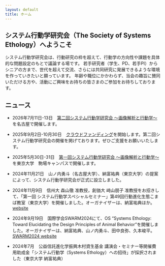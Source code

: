 ```yaml
---
layout: default
title: ホーム
---
```


## システム行動学研究会（The Society of Systems Ethology）へようこそ
システム行動学研究会は、行動研究の枠を超えて、行動学の方向性や課題を具体的な問題設定のもとで議論する場です。
若手研究者（学生、PD、若手PI）からシニアの方まで、世代を超えて交流、さらには共同研究に発展できるような環境を作っていきたいと願っています。
年齢や職位にかかわらず、当会の趣旨に賛同いただける方や、活動にご興味をお持ちの皆さまのご参加をお待ちしております。

## ニュース
- 2026年7月11日-13日　[第二回システム行動学研究会 〜画像解析と行動学〜](/event_02/conference02_home.md)  を名古屋で開催します。

- 2025年9月2日-10月30日　[クラウドファンディング](/news/crowdfounding_2025.md)を開始します。第二回システム行動学研究会の開催を掲げております。ぜひご支援をお願いいたします。

- 2025年5月30日-31日　[第一回システム行動学研究会 〜画像解析と行動学〜](/event_01/conference01_home.md)  を東京大学　駒場キャンパスで開催します。
  
- 2024年11月21日　山ノ内勇斗（名古屋大学）、納富祐典（東京大学）の提案によって、システム行動学研究会が正式に設立しました。

- 2024年11月9日　信州大 森山徹 准教授，創価大 﨑山朋子 准教授をお招きして、「第一回 システム行動学スペシャルセミナー」第49回行動進化生態こまば教室（東京大学）を開催しました。オーガナイザーは、納富祐典ほか。
 <a href="https://sites.google.com/site/komabaecoevo/past_seminor/%E7%AC%AC49%E5%9B%9E-%E7%AC%AC%E4%B8%80%E5%9B%9E-%E3%82%B7%E3%82%B9%E3%83%86%E3%83%A0%E8%A1%8C%E5%8B%95%E5%AD%A6%E3%82%B9%E3%83%9A%E3%82%B7%E3%83%A3%E3%83%AB%E3%82%BB%E3%83%9F%E3%83%8A%E3%83%BC?authuser=0" target="_blank" rel="noopener noreferrer">website</a>

- 2024年9月19日　国際学会SWARM2024にて、OS “Systems Ethology: Toward Elucidating the Design Principles of Animal Behavior”を開催しました。オーガナイザーは、納富祐典、山ノ内勇斗、田中良弥、久本峻平。
<a href="https://www.swarm-systems.org/swarm2024/organized-sessions#h.emxq8numwflp" target="_blank" rel="noopener noreferrer">SWARM2024 website</a>

- 2024年7月　公益信託進化学振興木村資生基金 講演会・セミナー等開催費用助成金「システム行動学（Systems Ethology）への招待」が採択されました（東京大学 納富祐典）
